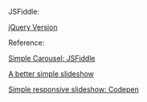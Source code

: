 JSFiddle: 

[jQuery Version](http://jsfiddle.net/vasanthkay/uq3kvzd7/)

Reference: 

[Simple Carousel: JSFiddle](http://jsfiddle.net/queryj/ha78T/)

[A better simple slideshow](http://themarklee.com/2014/10/05/better-simple-slideshow/)

[Simple responsive slideshow: Codepen](http://codepen.io/vasanthkay/pen/jWpVRZ)